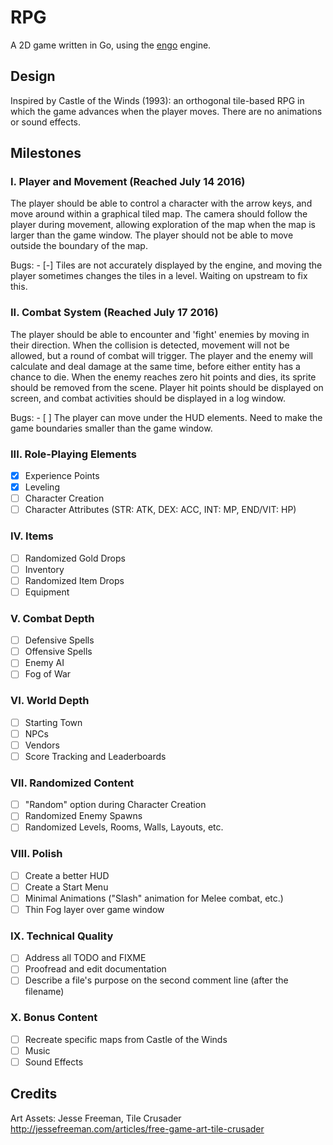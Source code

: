 # RPG

A 2D game written in Go, using the [engo](https://www.github.com/EngoEngine/engo)
engine.

## Design

Inspired by Castle of the Winds (1993): an orthogonal tile-based RPG in which the
game advances when the player moves. There are no animations or sound effects.

## Milestones

### I. Player and Movement (Reached July 14 2016)

The player should be able to control a character with the arrow keys, and
move around within a graphical tiled map. The camera should follow the
player during movement, allowing exploration of the map when the map is
larger than the game window. The player should not be able to move outside
the boundary of the map.

Bugs:
	-	[-] Tiles are not accurately displayed by the engine, and moving the player
		sometimes changes the tiles in a level. Waiting on upstream to fix this.

### II. Combat System (Reached July 17 2016)

The player should be able to encounter and 'fight' enemies by moving in
their direction. When the collision is detected, movement will not be
allowed, but a round of combat will trigger. The player and the enemy will
calculate and deal damage at the same time, before either entity has a
chance to die. When the enemy reaches zero hit points and dies, its sprite should
be removed from the scene. Player hit points should be displayed on screen, and
combat activities should be displayed in a log window.

Bugs:
	- [ ] The player can move under the HUD elements. Need to make the game
		boundaries smaller than the game window.

### III. Role-Playing Elements

- [x] Experience Points
- [x] Leveling
- [ ] Character Creation
- [ ] Character Attributes (STR: ATK, DEX: ACC, INT: MP, END/VIT: HP)

### IV. Items

- [ ] Randomized Gold Drops
- [ ] Inventory
- [ ] Randomized Item Drops
- [ ] Equipment

### V. Combat Depth

- [ ] Defensive Spells
- [ ] Offensive Spells
- [ ] Enemy AI
- [ ] Fog of War

### VI. World Depth

- [ ] Starting Town
- [ ] NPCs
- [ ] Vendors
- [ ] Score Tracking and Leaderboards

### VII. Randomized Content

- [ ] "Random" option during Character Creation
- [ ] Randomized Enemy Spawns
- [ ] Randomized Levels, Rooms, Walls, Layouts, etc.

### VIII. Polish

- [ ] Create a better HUD
- [ ] Create a Start Menu
- [ ] Minimal Animations ("Slash" animation for Melee combat, etc.)
- [ ] Thin Fog layer over game window

### IX. Technical Quality

- [ ] Address all TODO and FIXME
- [ ] Proofread and edit documentation
- [ ] Describe a file's purpose on the second comment line (after the filename)

### X. Bonus Content

- [ ] Recreate specific maps from Castle of the Winds
- [ ] Music
- [ ] Sound Effects

## Credits

Art Assets: Jesse Freeman, Tile Crusader
http://jessefreeman.com/articles/free-game-art-tile-crusader
